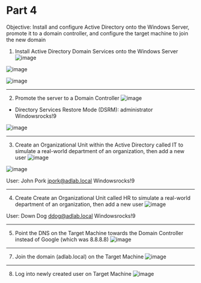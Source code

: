 # Part 4
Objective: Install and configure Active Directory onto the Windows Server, promote it to a domain controller, and configure the target machine to join the new domain

1. Install Active Directory Domain Services onto the Windows Server
![image](https://github.com/user-attachments/assets/6fab14b6-3928-4a0d-8b10-852ad1bef637)

![image](https://github.com/user-attachments/assets/1aee8fa5-6dff-4ed3-aa6a-11fd9626e617)

![image](https://github.com/user-attachments/assets/117cc95f-b5c6-41f0-9d52-adcff6785ffb)

---
2. Promote the server to a Domain Controller
![image](https://github.com/user-attachments/assets/3f235c9d-345b-415a-acd4-de6308c0167d)

- Directory Services Restore Mode (DSRM):
administrator
Windowsrocks!9

![image](https://github.com/user-attachments/assets/3e611575-43a9-45a7-9f38-54654185d535)

---
3. Create an Organizational Unit within the Active Directory called IT to simulate a real-world department of an organization, then add a new user
![image](https://github.com/user-attachments/assets/6dd530f0-740f-44b9-be49-1416ec54f147)

![image](https://github.com/user-attachments/assets/d7165975-dd72-4079-b806-45b764c2f9e1)

User:
John Pork
jpork@adlab.local
Windowsrocks!9 

---
4. Create Create an Organizational Unit called HR to simulate a real-world department of an organization, then add a new user
![image](https://github.com/user-attachments/assets/ab236edb-09bd-4811-a7b3-f59e9260630d)

User:
Down Dog
ddog@adlab.local
Windowsrocks!9

---

5. Point the DNS on the Target Machine towards the Domain Controller instead of Google (which was 8.8.8.8)
![image](https://github.com/user-attachments/assets/27a69b82-4ff3-4ae1-a3eb-9ac1cd2d605a)

---
7. Join the domain (adlab.local) on the Target Machine
![image](https://github.com/user-attachments/assets/810952a9-f1a7-4a5f-bcf9-5b3a49101610)

---
8. Log into newly created user on Target Machine
![image](https://github.com/user-attachments/assets/f8637e68-49fe-401a-b216-8cee13205951)








